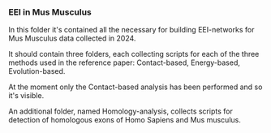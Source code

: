 ### EEI in Mus Musculus

In this folder it's contained all the necessary for building EEI-networks for Mus Musculus data collected in 2024.

It should contain three folders, each collecting scripts for each of the three methods used in the reference paper: Contact-based, Energy-based, Evolution-based.

At the moment only the Contact-based analysis has been performed and so it's visible.

An additional folder, named Homology-analysis, collects scripts for detection of homologous exons of Homo Sapiens and Mus musculus. 
